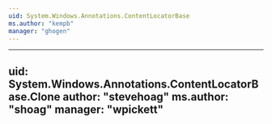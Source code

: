 ```yaml
---
uid: System.Windows.Annotations.ContentLocatorBase
ms.author: "kempb"
manager: "ghogen"
---
```


---
uid: System.Windows.Annotations.ContentLocatorBase.Clone
author: "stevehoag"
ms.author: "shoag"
manager: "wpickett"
---
